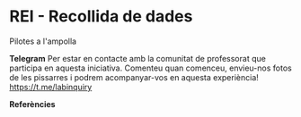 # REI - Recollida de dades
Pilotes a l'ampolla



**Telegram** 
Per estar en contacte amb la comunitat de professorat que participa en aquesta iniciativa.
Comenteu quan comenceu, envieu-nos fotos de les pissarres i podrem acompanyar-vos en
aquesta experiència!
https://t.me/labinquiry

**Referències**
